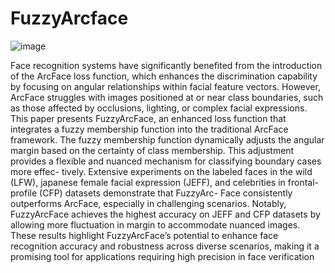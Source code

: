 # FuzzyArcface

![image](https://github.com/serviolimareina/fuzzyarcface/assets/20373355/c3b76794-a2dc-43cf-82e0-b62edb22e104)

Face recognition systems have significantly benefited
from the introduction of the ArcFace loss function, which
enhances the discrimination capability by focusing on angular
relationships within facial feature vectors. However, ArcFace
struggles with images positioned at or near class boundaries,
such as those affected by occlusions, lighting, or complex facial
expressions. This paper presents FuzzyArcFace, an enhanced loss
function that integrates a fuzzy membership function into the
traditional ArcFace framework. The fuzzy membership function
dynamically adjusts the angular margin based on the certainty
of class membership. This adjustment provides a flexible and
nuanced mechanism for classifying boundary cases more effec-
tively. Extensive experiments on the labeled faces in the wild
(LFW), japanese female facial expression (JEFF), and celebrities
in frontal-profile (CFP) datasets demonstrate that FuzzyArc-
Face consistently outperforms ArcFace, especially in challenging
scenarios. Notably, FuzzyArcFace achieves the highest accuracy
on JEFF and CFP datasets by allowing more fluctuation in
margin to accommodate nuanced images. These results highlight
FuzzyArcFace’s potential to enhance face recognition accuracy
and robustness across diverse scenarios, making it a promising
tool for applications requiring high precision in face verification
